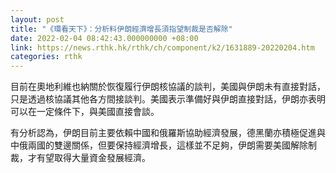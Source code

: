 ```yaml
---
layout: post
title: "《環看天下》：分析料伊朗經濟增長須指望制裁是否解除"
date: 2022-02-04 08:42:43.000000000 +08:00
link: https://news.rthk.hk/rthk/ch/component/k2/1631889-20220204.htm
categories: rthk
---
```


目前在奧地利維也納關於恢復履行伊朗核協議的談判，美國與伊朗未有直接對話，只是透過核協議其他各方間接談判。美國表示準備好與伊朗直接對話，伊朗亦表明可以在一定條件下，與美國直接會談。

有分析認為，伊朗目前主要依賴中國和俄羅斯協助經濟發展，德黑蘭亦積極促進與中俄兩國的雙邊關係，但要保持經濟增長，這樣並不足夠，伊朗需要美國解除制裁，才有望取得大量資金發展經濟。
